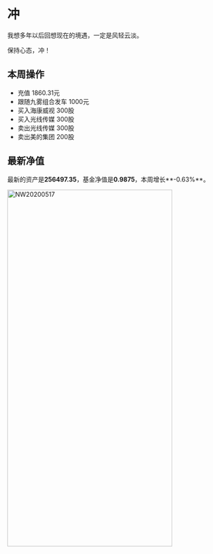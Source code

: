 # 冲
我想多年以后回想现在的境遇，一定是风轻云淡。

保持心态，冲！

## 本周操作
- 充值 1860.31元
- 跟随九雾组合发车 1000元
- 买入海康威视 300股
- 买入光线传媒 300股
- 卖出光线传媒 300股
- 卖出美的集团 200股

## 最新净值

最新的资产是**256497.35**，基金净值是**0.9875**，本周增长**-0.63%**。

 <img src="./_images/investment/NW20200517.PNG" width="375" height="812" alt="NW20200517" align="center"/>